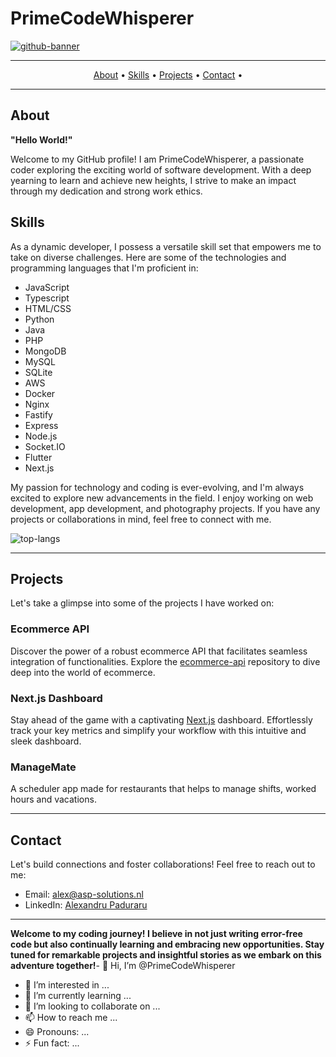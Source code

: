# PrimeCodeWhisperer

[![github-banner](https://user-images.githubusercontent.com/00000000/00000000/username-banner.png)](https://github.com/PrimeCodeWhisperer)

---


<p align="center">
  <a href="#about">About</a> •
  <a href="#skills">Skills</a> •
  <a href="#projects">Projects</a> •
  <a href="#contact">Contact</a> •
</p>

---

## About

**"Hello World!"**

Welcome to my GitHub profile! I am PrimeCodeWhisperer, a passionate coder exploring the exciting world of software development. With a deep yearning to learn and achieve new heights, I strive to make an impact through my dedication and strong work ethics.

## Skills

As a dynamic developer, I possess a versatile skill set that empowers me to take on diverse challenges. Here are some of the technologies and programming languages that I'm proficient in:

- JavaScript
- Typescript
- HTML/CSS
- Python
- Java
- PHP
- MongoDB
- MySQL
- SQLite
- AWS
- Docker
- Nginx
- Fastify
- Express
- Node.js
- Socket.IO
- Flutter
- Next.js

My passion for technology and coding is ever-evolving, and I'm always excited to explore new advancements in the field. I enjoy working on web development, app development, and photography projects. If you have any projects or collaborations in mind, feel free to connect with me.

![top-langs](https://github-readme-stats.vercel.app/api/top-langs/?username=PrimeCodeWhisperer)

---

## Projects

Let's take a glimpse into some of the projects I have worked on:

### Ecommerce API

Discover the power of a robust ecommerce API that facilitates seamless integration of functionalities. Explore the [ecommerce-api](https://github.com/PrimeCodeWhisperer/ecommerce-api) repository to dive deep into the world of ecommerce.

### Next.js Dashboard

Stay ahead of the game with a captivating [Next.js](https://github.com/PrimeCodeWhisperer/nextJS-dashboard) dashboard. Effortlessly track your key metrics and simplify your workflow with this intuitive and sleek dashboard.

### ManageMate

A scheduler app made for restaurants that helps to manage shifts, worked hours and vacations.

---

## Contact

Let's build connections and foster collaborations! Feel free to reach out to me:

- Email: [alex@asp-solutions.nl](mailto:alex@asp-solutions.nl)
- LinkedIn: [Alexandru Paduraru](https://www.linkedin.com/in/alexandru-paduraru-644a88255)

---

**Welcome to my coding journey! I believe in not just writing error-free code but also continually learning and embracing new opportunities. Stay tuned for remarkable projects and insightful stories as we embark on this adventure together!**- 👋 Hi, I’m @PrimeCodeWhisperer
- 👀 I’m interested in ...
- 🌱 I’m currently learning ...
- 💞️ I’m looking to collaborate on ...
- 📫 How to reach me ...
- 😄 Pronouns: ...
- ⚡ Fun fact: ...

<!---
PrimeCodeWhisperer/PrimeCodeWhisperer is a ✨ special ✨ repository because its `README.md` (this file) appears on your GitHub profile.
You can click the Preview link to take a look at your changes.
--->
